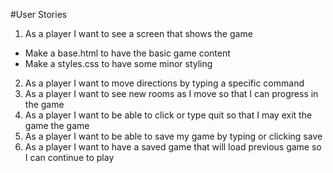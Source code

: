 #User Stories

1. As a player I want to see a screen that shows the game 
- Make a base.html to have the basic game content
- Make a styles.css to have some minor styling
2. As a player I want to move directions by typing a specific command 
3. As a player I want to see new rooms as I move so that I can progress in the game
4. As a player I want to be able to click or type quit so that I may exit the game the game
5. As a player I want to be able to save my game by typing or clicking save
6. As a player I want to have a saved game that will load previous game so I can continue to play
